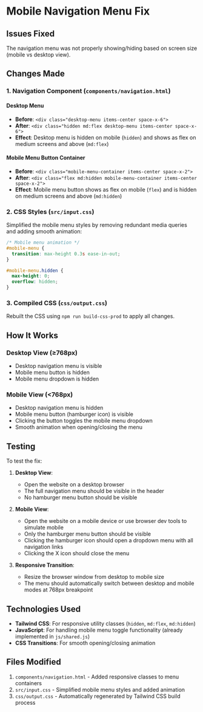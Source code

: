 # Mobile Navigation Menu Fix

## Issues Fixed

The navigation menu was not properly showing/hiding based on screen size (mobile vs desktop view).

## Changes Made

### 1. Navigation Component (`components/navigation.html`)

#### Desktop Menu
- **Before**: `<div class="desktop-menu items-center space-x-6">`
- **After**: `<div class="hidden md:flex desktop-menu items-center space-x-6">`
- **Effect**: Desktop menu is hidden on mobile (`hidden`) and shows as flex on medium screens and above (`md:flex`)

#### Mobile Menu Button Container
- **Before**: `<div class="mobile-menu-container items-center space-x-2">`
- **After**: `<div class="flex md:hidden mobile-menu-container items-center space-x-2">`
- **Effect**: Mobile menu button shows as flex on mobile (`flex`) and is hidden on medium screens and above (`md:hidden`)

### 2. CSS Styles (`src/input.css`)

Simplified the mobile menu styles by removing redundant media queries and adding smooth animation:

```css
/* Mobile menu animation */
#mobile-menu {
  transition: max-height 0.3s ease-in-out;
}

#mobile-menu.hidden {
  max-height: 0;
  overflow: hidden;
}
```

### 3. Compiled CSS (`css/output.css`)

Rebuilt the CSS using `npm run build-css-prod` to apply all changes.

## How It Works

### Desktop View (≥768px)
- Desktop navigation menu is visible
- Mobile menu button is hidden
- Mobile menu dropdown is hidden

### Mobile View (<768px)
- Desktop navigation menu is hidden
- Mobile menu button (hamburger icon) is visible
- Clicking the button toggles the mobile menu dropdown
- Smooth animation when opening/closing the menu

## Testing

To test the fix:

1. **Desktop View**: 
   - Open the website on a desktop browser
   - The full navigation menu should be visible in the header
   - No hamburger menu button should be visible

2. **Mobile View**:
   - Open the website on a mobile device or use browser dev tools to simulate mobile
   - Only the hamburger menu button should be visible
   - Clicking the hamburger icon should open a dropdown menu with all navigation links
   - Clicking the X icon should close the menu

3. **Responsive Transition**:
   - Resize the browser window from desktop to mobile size
   - The menu should automatically switch between desktop and mobile modes at 768px breakpoint

## Technologies Used

- **Tailwind CSS**: For responsive utility classes (`hidden`, `md:flex`, `md:hidden`)
- **JavaScript**: For handling mobile menu toggle functionality (already implemented in `js/shared.js`)
- **CSS Transitions**: For smooth opening/closing animation

## Files Modified

1. `components/navigation.html` - Added responsive classes to menu containers
2. `src/input.css` - Simplified mobile menu styles and added animation
3. `css/output.css` - Automatically regenerated by Tailwind CSS build process

